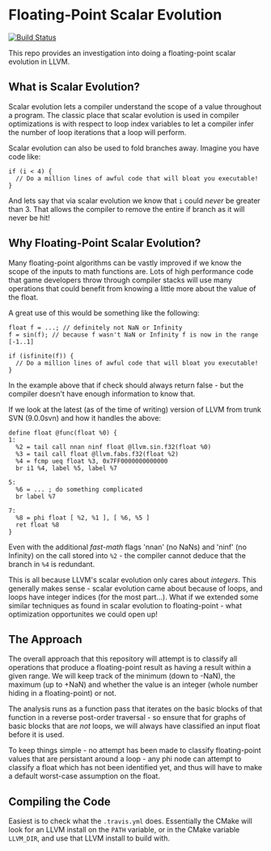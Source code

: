 # Floating-Point Scalar Evolution

[![Build Status](https://travis-ci.org/sheredom/fpscev.svg)](https://travis-ci.org/sheredom/fpscev)

This repo provides an investigation into doing a floating-point scalar
evolution in LLVM.

## What is Scalar Evolution?

Scalar evolution lets a compiler understand the scope of a value throughout a
program. The classic place that scalar evolution is used in compiler
optimizations is with respect to loop index variables to let a compiler infer
the number of loop iterations that a loop will perform.

Scalar evolution can also be used to fold branches away. Imagine you have code
like:

```
if (i < 4) {
  // Do a million lines of awful code that will bloat you executable!
}
```

And lets say that via scalar evolution we know that `i` could _never_ be greater
than 3. That allows the compiler to remove the entire if branch as it will never
be hit!

## Why Floating-Point Scalar Evolution?

Many floating-point algorithms can be vastly improved if we know the scope of
the inputs to math functions are. Lots of high performance code that game
developers throw through compiler stacks will use many operations that could
benefit from knowing a little more about the value of the float.

A great use of this would be something like the following:

```
float f = ...; // definitely not NaN or Infinity
f = sin(f); // because f wasn't NaN or Infinity f is now in the range [-1..1]

if (isfinite(f)) {
  // Do a million lines of awful code that will bloat you executable!
}

```

In the example above that if check should always return false - but the compiler
doesn't have enough information to know that.

If we look at the latest (as of the time of writing) version of LLVM from trunk
SVN (9.0.0svn) and how it handles the above:

```
define float @func(float %0) {
1:
  %2 = tail call nnan ninf float @llvm.sin.f32(float %0)
  %3 = tail call float @llvm.fabs.f32(float %2)
  %4 = fcmp ueq float %3, 0x7FF0000000000000
  br i1 %4, label %5, label %7

5:
  %6 = ... ; do something complicated
  br label %7

7:
  %8 = phi float [ %2, %1 ], [ %6, %5 ]
  ret float %8
}

```

Even with the additional _fast-math_ flags 'nnan' (no NaNs) and 'ninf' (no
Infinity) on the call stored into `%2` - the compiler cannot deduce that the
branch in `%4` is redundant.

This is all because LLVM's scalar evolution only cares about _integers_. This
generally makes sense - scalar evolution came about because of loops, and loops
have integer indices (for the most part...). What if we extended some similar
techniques as found in scalar evolution to floating-point - what optimization
opportunites we could open up!

## The Approach

The overall approach that this repository will attempt is to classify all
operations that produce a floating-point result as having a result within a
given range. We will keep track of the minimum (down to -NaN), the maximum (up
to +NaN) and whether the value is an integer (whole number hiding in a
floating-point) or not.

The analysis runs as a function pass that iterates on the basic blocks of
that function in a reverse post-order traversal - so ensure that for graphs of
basic blocks that are _not_ loops, we will always have classified an input float
before it is used.

To keep things simple - no attempt has been made to classify floating-point
values that are persistant around a loop - any phi node can attempt to classify
a float which has not been identified yet, and thus will have to make a default
worst-case assumption on the float.

## Compiling the Code

Easiest is to check what the `.travis.yml` does. Essentially the CMake will look
for an LLVM install on the `PATH` variable, or in the CMake variable `LLVM_DIR`,
and use that LLVM install to build with.


